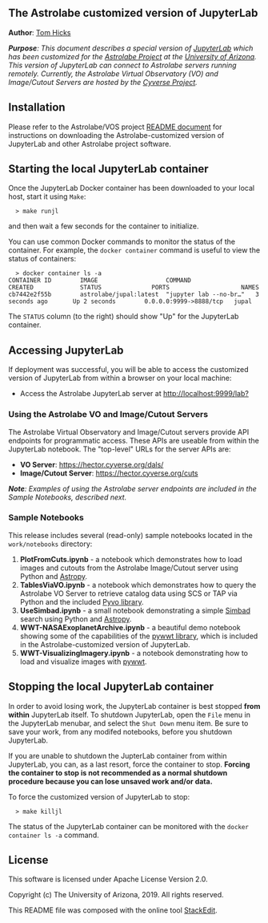 ﻿
## The Astrolabe customized version of JupyterLab

**Author**: [Tom Hicks](https://github.com/hickst)

***Purpose**: This document describes a special version of [JupyterLab](https://github.com/jupyterlab/jupyterlab) which has been customized for the [Astrolabe Project](http://astrolabe.arizona.edu/) at the [University of Arizona](http://www.arizona.edu). This version of JupyterLab can connect to Astrolabe servers running remotely. Currently, the Astrolabe Virtual Observatory (VO) and Image/Cutout Servers are hosted by the [Cyverse Project](http://cyverse.org).*


## Installation

Please refer to the Astrolabe/VOS project [README document](https://github.com/AstrolabeProject/vos/tree/master) for instructions on downloading the Astrolabe-customized version of JupyterLab and other Astrolabe project software.


## Starting the local JupyterLab container

Once the JupyterLab Docker container has been downloaded to your local host, start it using `Make`:
```
  > make runjl
```
and then wait a few seconds for the container to initialize.

You can use common Docker commands to monitor the status of the container. For example, the `docker container` command is useful to view the status of containers:
```
  > docker container ls -a
CONTAINER ID        IMAGE                   COMMAND                  CREATED             STATUS              PORTS                    NAMES
cb7442e2f55b        astrolabe/jupal:latest  "jupyter lab --no-br…"   3 seconds ago       Up 2 seconds        0.0.0.0:9999->8888/tcp   jupal

```
The `STATUS` column (to the right) should show "Up" for the JupyterLab container.


## Accessing JupyterLab

If deployment was successful, you will be able to access the customized version of JupyterLab from within a browser on your local machine:

  - Access the Astrolabe JupyterLab server at [http://localhost:9999/lab?](http://localhost:9999/lab?)


### Using the Astrolabe VO and Image/Cutout Servers

The Astrolabe Virtual Observatory and Image/Cutout servers provide API endpoints for programmatic access. These APIs are useable from within the JupyterLab notebook. The "top-level" URLs for the server APIs are:

  - **VO Server**: https://hector.cyverse.org/dals/
  - **Image/Cutout Server**: https://hector.cyverse.org/cuts

***Note**: Examples of using the Astrolabe server endpoints are included in the Sample Notebooks, described next.*


### Sample Notebooks

This release includes several (read-only) sample notebooks located in the `work/notebooks` directory:

  1. **PlotFromCuts.ipynb** - a notebook which demonstrates how to load images and cutouts from the Astrolabe Image/Cutout server using Python and [Astropy](https://www.astropy.org/).
  2. **TablesViaVO.ipynb** - a notebook which demonstrates how to query the Astrolabe VO Server to retrieve catalog data using SCS or TAP via Python and the included [Pyvo library](https://pyvo.readthedocs.io/en/latest/).
  3. **UseSimbad.ipynb** - a small notebook demonstrating a simple [Simbad](http://simbad.u-strasbg.fr/simbad/) search using Python and [Astropy](https://www.astropy.org/).
  4. **WWT-NASAExoplanetArchive.ipynb** - a beautiful demo notebook showing some of the capabilities of the [pywwt library](https://github.com/WorldWideTelescope/pywwt), which is included in the Astrolabe-customized version of JupyterLab.
  5. **WWT-VisualizingImagery.ipynb** - a notebook demonstrating how to load and visualize images with [pywwt](https://github.com/WorldWideTelescope/pywwt).


## Stopping the local JupyterLab container

In order to avoid losing work, the JupyterLab container is best stopped **from within** JupyterLab itself. To shutdown JupyterLab, open the `File` menu in the JupyterLab menubar, and select the `Shut Down` menu item. Be sure to save your work, from any modifed notebooks, before you shutdown JupyterLab.

If you are unable to shutdown the JupterLab container from within JupyterLab, you can, as a last resort, force the container to stop. **Forcing the container to stop is not recommended as a normal shutdown procedure because you can lose unsaved work and/or data.**

To force the customized version of JupyterLab to stop:
```
  > make killjl
```

The status of the JupyterLab container can be monitored with the `docker container ls -a` command.


## License

This software is licensed under Apache License Version 2.0.

Copyright (c) The University of Arizona, 2019. All rights reserved.

This README file was composed with the online tool [StackEdit](https://stackedit.io/).
